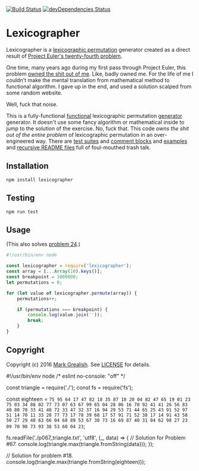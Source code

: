 [![Build Status](https://travis-ci.org/bhalash/lexicographer.svg?branch=master)](https://travis-ci.org/bhalash/lexicographer) [![devDependencies Status](https://david-dm.org/bhalash/lexicographer/dev-status.png)](https://david-dm.org/bhalash/lexicographer?type=dev)

# Lexicographer
Lexicographer is a [lexicographic permutation][1] generator created as a direct result of [Project Euler's twenty-fourth problem][3].

One time, many years ago during my first pass through Project Euler, this problem [owned the shit out of me][4]. Like, badly owned me. For the life of me I couldn't make the mental translation from mathematical method to functional algorithm. I gave up in the end, and used a solution scalped from some random website.

Well, fuck that noise.

This is a fully-functional [functional][5] lexicographic permutation [generator][2] generator. It doesn't use some fancy algorithm or mathematical inside to jump to the solution of the exercise. No, fuck that. This code _owns the shit out of the entire problem_ of lexicographic permutation in an over-engineered way. There are [test suites][6] and [comment blocks][7] and [examples][8] and [recursive README files][9] full of foul-mouthed trash talk.

## Installation

    npm install lexicographer

## Testing

    npm run test

## Usage
(This also solves [problem 24][3].)

```javascript
#!/usr/bin/env node

const lexicographer = require('lexicographer');
const array = [...Array(10).keys()];
const breakpoint = 1000000;
let permutations = 0;

for (let value of lexicographer.permute(array)) {
    permutations++;

    if (permutations === breakpoint) {
        console.log(value.join(''));
        break;
    }
}
```

## Copyright

Copyright (c) 2016 [Mark Grealish][10]. See [LICENSE](LICENSE) for details.

[1]: https://en.wikipedia.org/wiki/Permutation#Generation_in_lexicographic_order "Permutation: Generation in lexicographic order"
[2]: https://developer.mozilla.org/en-US/docs/Web/JavaScript/Reference/Statements/function* "function*"
[3]: https://projecteuler.net/problem=24 "Problem 24"
[4]: https://www.bhalash.com/archives/13544792394 "Project Euler Problem 24"
[5]: https://en.wikipedia.org/wiki/Functional_programming "Functional programming"
[6]: test/test.js
[7]: lexicographer.js
[8]: #usage
[9]: README.md
[10]: project_euler_solution.js
[11]: https://www.bhalash.com
#!/usr/bin/env node
/* eslint no-console: "off" */

const triangle = require('./');
const fs = require('fs');

const eighteen = `
    75
    95 64
    17 47 82
    18 35 87 10
    20 04 82 47 65
    19 01 23 75 03 34
    88 02 77 73 07 63 67
    99 65 04 28 06 16 70 92
    41 41 26 56 83 40 80 70 33
    41 48 72 33 47 32 37 16 94 29
    53 71 44 65 25 43 91 52 97 51 14
    70 11 33 28 77 73 17 78 39 68 17 57
    91 71 52 38 17 14 91 43 58 50 27 29 48
    63 66 04 68 89 53 67 30 73 16 69 87 40 31
    04 62 98 27 23 09 70 98 73 93 38 53 60 04 23
`;

fs.readFile('./p067_triangle.txt', 'utf8', (_, data) => {
    // Solution for Problem #67.
    console.log(triangle.max(triangle.fromString(data)));
});

// Solution for problem #18.
console.log(triangle.max(triangle.fromString(eighteen)));
